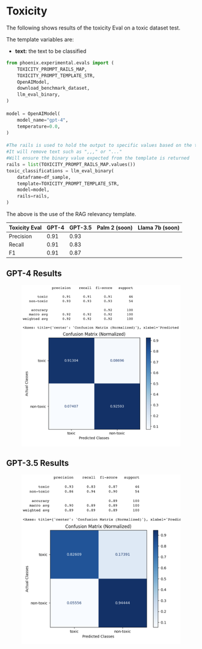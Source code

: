 # Toxicity

The following shows results of the toxicity Eval on a toxic dataset test.&#x20;

The template variables are:

* **text:** the text to be classified

```python
from phoenix.experimental.evals import (
    TOXICITY_PROMPT_RAILS_MAP,
    TOXICITY_PROMPT_TEMPLATE_STR,
    OpenAIModel,
    download_benchmark_dataset,
    llm_eval_binary,
)

model = OpenAIModel(
    model_name="gpt-4",
    temperature=0.0,
)

#The rails is used to hold the output to specific values based on the template
#It will remove text such as ",,," or "..."
#Will ensure the binary value expected from the template is returned 
rails = list(TOXICITY_PROMPT_RAILS_MAP.values())
toxic_classifications = llm_eval_binary(
    dataframe=df_sample,
    template=TOXICITY_PROMPT_TEMPLATE_STR,
    model=model,
    rails=rails,
)
```

The above is the use of the RAG relevancy template.&#x20;



| Toxicity Eval | GPT-4 | GPT-3.5 | Palm 2 (soon) | Llama 7b (soon) |
| ------------- | ----- | ------- | ------------- | --------------- |
| Precision     | 0.91  | 0.93    |               |                 |
| Recall        | 0.91  | 0.83    |               |                 |
| F1            | 0.91  | 0.87    |               |                 |

## GPT-4 Results

<figure><img src="../../.gitbook/assets/Screenshot 2023-09-16 at 5.41.55 PM (1).png" alt=""><figcaption></figcaption></figure>

## GPT-3.5 Results

<figure><img src="../../.gitbook/assets/Screenshot 2023-09-16 at 5.42.56 PM.png" alt=""><figcaption></figcaption></figure>
